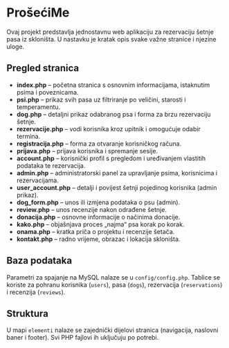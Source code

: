 # ProšećiMe

Ovaj projekt predstavlja jednostavnu web aplikaciju za rezervaciju šetnje pasa iz skloništa. U nastavku je kratak opis
svake važne stranice i njezine uloge.

## Pregled stranica

- **index.php** – početna stranica s osnovnim informacijama, istaknutim psima i poveznicama.
- **psi.php** – prikaz svih pasa uz filtriranje po veličini, starosti i temperamentu.
- **dog.php** – detaljni prikaz odabranog psa i forma za brzu rezervaciju šetnje.
- **rezervacije.php** – vodi korisnika kroz upitnik i omogućuje odabir termina.
- **registracija.php** – forma za otvaranje korisničkog računa.
- **prijava.php** – prijava korisnika i spremanje sesije.
- **account.php** – korisnički profil s pregledom i uređivanjem vlastitih podataka te rezervacija.
- **admin.php** – administratorski panel za upravljanje psima, korisnicima i rezervacijama.
- **user_account.php** – detalji i povijest šetnji pojedinog korisnika (admin prikaz).
- **dog_form.php** – unos ili izmjena podataka o psu (admin).
- **review.php** – unos recenzije nakon odrađene šetnje.
- **donacija.php** – osnovne informacije o načinima donacije.
- **kako.php** – objašnjava proces „najma“ psa korak po korak.
- **onama.php** – kratka priča o projektu i recenzije šetača.
- **kontakt.php** – radno vrijeme, obrazac i lokacija skloništa.


## Baza podataka

Parametri za spajanje na MySQL nalaze se u `config/config.php`. Tablice se koriste
za pohranu korisnika (`users`), pasa (`dogs`), rezervacija (`reservations`) i recenzija (`reviews`).

## Struktura

U mapi `elementi` nalaze se zajednički dijelovi stranica (navigacija, naslovni
baner i footer). Svi PHP fajlovi ih uključuju po potrebi.

